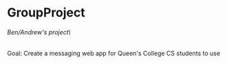 # GroupProject
###### Ben/Andrew's project\
Goal: Create a messaging web app for Queen's College CS students to use

